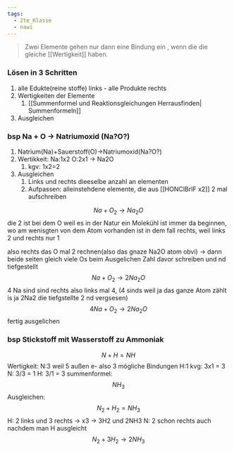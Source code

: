 ```yaml
---
tags:
  - 2te_Klasse
  - nawi
---
```

> Zwei Elemente gehen nur dann eine Bindung ein , wenn die die gleiche [[Wertigkeit]] haben.

### Lösen in 3 Schritten

1. alle Edukte(reine stoffe) links - alle Produkte rechts
2. Wertigkeiten der Elemente
	1. [[Summenformel und Reaktionsgleichungen Herrausfinden| Summenformeln]]
3. Ausgleichen



### bsp Na + O → Natriumoxid (Na?O?)

1. Natrium(Na)+Sauerstoff(O)→Natriumoxid(Na?O?)
2. Wertikkeit: Na:1x2 O:2x1 → Na2O
	1. kgv: 1x2=2
3. Ausgleichen 
	1. Links und rechts dieeselbe anzahl an elementen
	2. Aufpassen: alleinstehdene elemente, die aus [[HONClBrIF x2]] 2 mal aufschreiben
	


$$Na+O_{2}→Na_{2}O$$
die 2 ist bei dem O weil es in der Natur ein Molekühl ist
immer da beginnen, wo am wenisgten von dem Atom vorhanden ist
in dem fall rechts, weil links 2 und rechts nur 1 

also rechts das O mal 2 rechnen(also das gnaze Na2O atom obvi) → dann beide seiten gleich viele Os
beim Ausgelichen Zahl davor schreiben und nd tiefgestellt 
$$Na+O_{2}→2Na_{2}O$$
4 Na sind sind rechts also links mal 4, (4 sinds weil ja das ganze Atom zählt is ja 2Na2 die tiefgstellte 2 nd vergsesen)
$$4Na+O_{2}→2Na_{2}O$$
fertig ausgelichen

### bsp Stickstoff mit Wasserstoff zu Ammoniak
$$N+H=NH$$
Wertigkeit: 
N:3 weil 5 außen e- also 3 mögliche Bindungen
H:1
kvg: 3x1 = 3
N: 3/3 = 1
H: 3/1 = 3
summenformel:$$NH_{3}$$
Ausgleichen:
$$N_{2}+H_{2}=NH_{3}$$
H: 2 links und 3 rechts → x3 → 3H2 und 2NH3
N: 2 schon rechts auch nachdem man H ausgleicht
$$N_{2}+3H_{2}→2NH_{3}$$
